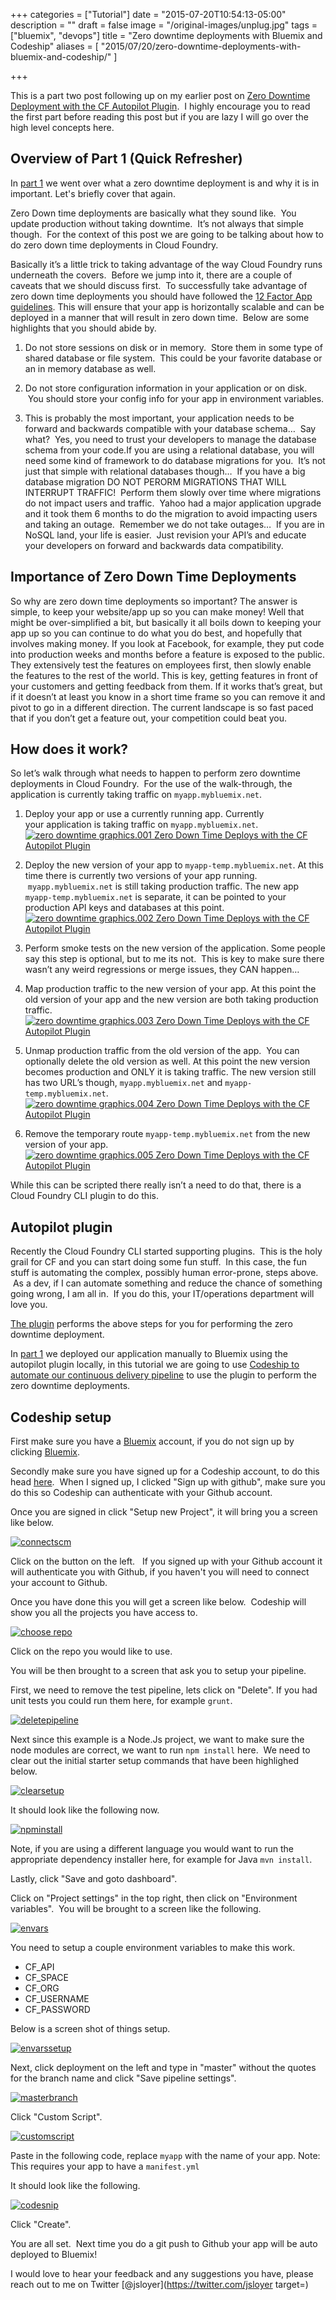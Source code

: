 +++
categories = ["Tutorial"]
date = "2015-07-20T10:54:13-05:00"
description = ""
draft = false
image = "/original-images/unplug.jpg"
tags = ["bluemix", "devops"]
title = "Zero downtime deployments with Bluemix and Codeship"
aliases = [
    "2015/07/20/zero-downtime-deployments-with-bluemix-and-codeship/"
]

+++

This is a part two post following up on my earlier post on [Zero Downtime Deployment with the CF Autopilot Plugin](/post/zero-down-time-deploys-with-the-cf-autopilot-plugin/).  I highly encourage you to read the first part before reading this post but if you are lazy I will go over the high level concepts here.


## Overview of Part 1 (Quick Refresher)


In [part 1](/post/zero-down-time-deploys-with-the-cf-autopilot-plugin/) we went over what a zero downtime deployment is and why it is in important. Let's briefly cover that again.

Zero Down time deployments are basically what they sound like.  You update production without taking downtime.  It’s not always that simple though.  For the context of this post we are going to be talking about how to do zero down time deployments in Cloud Foundry.<!-- more -->

Basically it’s a little trick to taking advantage of the way Cloud Foundry runs underneath the covers.  Before we jump into it, there are a couple of caveats that we should discuss first.  To successfully take advantage of zero down time deployments you should have followed the [12 Factor App guidelines](http://12factor.net/). This will ensure that your app is horizontally scalable and can be deployed in a manner that will result in zero down time.  Below are some highlights that you should abide by.

1. Do not store sessions on disk or in memory.  Store them in some type of shared database or file system.  This could be your favorite database or an in memory database as well.


2. Do not store configuration information in your application or on disk.  You should store your config info for your app in environment variables.


3. This is probably the most important, your application needs to be forward and backwards compatible with your database schema…  Say what?  Yes, you need to trust your developers to manage the database schema from your code.If you are using a relational database, you will need some kind of framework to do database migrations for you.  It’s not just that simple with relational databases though…  If you have a big database migration DO NOT PERORM MIGRATIONS THAT WILL INTERRUPT TRAFFIC!  Perform them slowly over time where migrations do not impact users and traffic.  Yahoo had a major application upgrade and it took them 6 months to do the migration to avoid impacting users and taking an outage.  Remember we do not take outages…  If you are in NoSQL land, your life is easier.  Just revision your API’s and educate your developers on forward and backwards data compatibility.




## Importance of Zero Down Time Deployments


So why are zero down time deployments so important? The answer is simple, to keep your website/app up so you can make money! Well that might be over-simplified a bit, but basically it all boils down to keeping your app up so you can continue to do what you do best, and hopefully that involves making money. If you look at Facebook, for example, they put code into production weeks and months before a feature is exposed to the public. They extensively test the features on employees first, then slowly enable the features to the rest of the world. This is key, getting features in front of your customers and getting feedback from them. If it works that’s great, but if it doesn’t at least you know in a short time frame so you can remove it and pivot to go in a different direction. The current landscape is so fast paced that if you don’t get a feature out, your competition could beat you.


## How does it work?


So let’s walk through what needs to happen to perform zero downtime deployments in Cloud Foundry.  For the use of the walk-through, the application is currently taking traffic on `myapp.mybluemix.net`.




  1. Deploy your app or use a currently running app.
Currently your application is taking traffic on `myapp.mybluemix.net`.
[![zero downtime graphics.001 Zero Down Time Deploys with the CF Autopilot Plugin](/images/2015/06/zero-downtime-graphics.001-medium.png)](/images/2015/06/zero-downtime-graphics.001-medium.png)


  2. Deploy the new version of your app to `myapp-temp.mybluemix.net`.
At this time there is currently two versions of your app running.  `myapp.mybluemix.net` is still taking production traffic.
The new app `myapp-temp.mybluemix.net` is separate, it can be pointed to your production API keys and databases at this point.
[![zero downtime graphics.002 Zero Down Time Deploys with the CF Autopilot Plugin](/images/2015/06/zero-downtime-graphics.002-medium.png)](/images/2015/06/zero-downtime-graphics.002-medium.png)


  3. Perform smoke tests on the new version of the application.
Some people say this step is optional, but to me its not.  This is key to make sure there wasn’t any weird regressions or merge issues, they CAN happen…


  4. Map production traffic to the new version of your app.
At this point the old version of your app and the new version are both taking production traffic.
[![zero downtime graphics.003 Zero Down Time Deploys with the CF Autopilot Plugin](/images/2015/06/zero-downtime-graphics.003-medium.png)](/images/2015/06/zero-downtime-graphics.003-medium.png)


  5. Unmap production traffic from the old version of the app.  You can optionally delete the old version as well.
At this point the new version becomes production and ONLY it is taking traffic.
The new version still has two URL’s though, `myapp.mybluemix.net` and `myapp-temp.mybluemix.net`.
[![zero downtime graphics.004 Zero Down Time Deploys with the CF Autopilot Plugin](/images/2015/06/zero-downtime-graphics.004-medium.png)](/images/2015/06/zero-downtime-graphics.004-medium.png)


  6. Remove the temporary route `myapp-temp.mybluemix.net` from the new version of your app.
[![zero downtime graphics.005 Zero Down Time Deploys with the CF Autopilot Plugin](/images/2015/06/zero-downtime-graphics.005-medium.png)](/images/2015/06/zero-downtime-graphics.005-medium.png)


While this can be scripted there really isn’t a need to do that, there is a Cloud Foundry CLI plugin to do this.


## Autopilot plugin


Recently the Cloud Foundry CLI started supporting plugins.  This is the holy grail for CF and you can start doing some fun stuff.  In this case, the fun stuff is automating the complex, possibly human error-prone, steps above.  As a dev, if I can automate something and reduce the chance of something going wrong, I am all in.  If you do this, your IT/operations department will love you.

[The plugin](https://github.com/concourse/autopilot) performs the above steps for you for performing the zero downtime deployment.

In [part 1](http://jeffsloyer.io/2015/06/19/zero-down-time-deploys-with-the-cf-autopilot-plugin/) we deployed our application manually to Bluemix using the autopilot plugin locally, in this tutorial we are going to use [Codeship to automate our continuous delivery pipeline](http://codeship.com/?utm_campaign=jeffsloyer.io) to use the plugin to perform the zero downtime deployments.


## Codeship setup


First make sure you have a [Bluemix](http://bluemix.net/?cm_mmc=Display-JeffSloyer.io-_-BluemixSampleApp-CodeShipAutoPilotPlugin-_-Node-WatsonPersonalityInsights-_-BM-DevAd) account, if you do not sign up by clicking [Bluemix](http://bluemix.net/?cm_mmc=Display-JeffSloyer.io-_-BluemixSampleApp-CodeShipAutoPilotPlugin-_-Node-WatsonPersonalityInsights-_-BM-DevAd).

Secondly make sure you have signed up for a Codeship account, to do this head [here](https://codeship.com/registrations/new?utm_campaign=jeffsloyer.io).  When I signed up, I clicked "Sign up with github", make sure you do this so Codeship can authenticate with your Github account.



Once you are signed in click "Setup new Project", it will bring you a screen like below.

[![connectscm](/images/2015/07/connectscm-medium.png)](/images/2015/07/connectscm-medium.png)



Click on the button on the left.   If you signed up with your Github account it will authenticate you with Github, if you haven't you will need to connect your account to Github.

Once you have done this you will get a screen like below.  Codeship will show you all the projects you have access to.

[![choose repo](/images/2015/07/choose-repo-medium.png)](/images/2015/07/choose-repo-medium.png)

Click on the repo you would like to use.

You will be then brought to a screen that ask you to setup your pipeline.

First, we need to remove the test pipeline, lets click on "Delete". If you had unit tests you could run them here, for example `grunt`.

[![deletepipeline](/images/2015/07/deletepipeline-medium.jpg)](/images/2015/07/deletepipeline-medium.jpg)



Next since this example is a Node.Js project, we want to make sure the node modules are correct, we want to run `npm install` here.  We need to clear out the initial starter setup commands that have been highlighed below.

[![clearsetup](/images/2015/07/clearsetup-medium.jpg)](/images/2015/07/clearsetup-medium.jpg)

It should look like the following now.

[![npminstall](/images/2015/07/npminstall-medium.jpg)](/images/2015/07/npminstall-medium.jpg)

Note, if you are using a different language you would want to run the appropriate dependency installer here, for example for Java `mvn install`.

Lastly, click "Save and goto dashboard".

Click on "Project settings" in the top right, then click on "Environment variables".  You will be brought to a screen like the following.

[![envars](/images/2015/07/envars-medium.jpg)](/images/2015/07/envars-medium.jpg)

You need to setup a couple environment variables to make this work.




  * CF_API
  * CF_SPACE
  * CF_ORG
  * CF_USERNAME
  * CF_PASSWORD


Below is a screen shot of things setup.

[![envarssetup](/images/2015/07/envarssetup-medium.jpg)](/images/2015/07/envarssetup-medium.jpg)

Next, click deployment on the left and type in "master" without the quotes for the branch name and click "Save pipeline settings".

[![masterbranch](/images/2015/07/masterbranch-medium.jpg)](/images/2015/07/masterbranch-medium.jpg)

Click "Custom Script".

[![customscript](/images/2015/07/customscript-medium.jpg)](/images/2015/07/customscript-medium.jpg)

Paste in the following code, replace `myapp` with the name of your app.
Note: This requires your app to have a `manifest.yml`



It should look like the following.

[![codesnip](/images/2015/07/codesnip-medium.jpg)](/images/2015/07/codesnip-medium.jpg)

Click "Create".

You are all set.  Next time you do a git push to Github your app will be auto deployed to Bluemix!

I would love to hear your feedback and any suggestions you have, please reach out to me on Twitter [@jsloyer](https://twitter.com/jsloyer target=)
